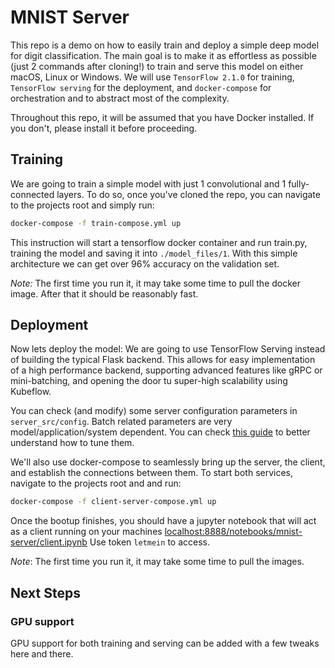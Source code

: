 # MNIST Server

This repo is a demo on how to easily train and deploy a simple deep model for digit classification. The main goal is to make it as effortless as possible (just 2 commands after cloning!) to train and serve this model on either macOS, Linux or Windows. We will use `TensorFlow 2.1.0` for training, `TensorFlow serving` for the deployment, and `docker-compose` for orchestration and to abstract most of the complexity.

Throughout this repo, it will be assumed that you have Docker installed. If you don't, please install it before proceeding.

## Training

We are going to train a simple model with just 1 convolutional and 1 fully-connected layers. To do so, once you've cloned the repo, you can navigate to the projects root and simply run:

```bash
docker-compose -f train-compose.yml up
```

This instruction will start a tensorflow docker container and run train.py, training the model and saving it into `./model_files/1`. With this simple architecture we can get over 96% accuracy on the validation set.

*Note:* The first time you run it, it may take some time to pull the docker image. After that it should be reasonably fast.

## Deployment

Now lets deploy the model: We are going to use TensorFlow Serving instead of building the typical Flask backend. This allows for easy implementation of a high performance backend, supporting advanced features like gRPC or mini-batching, and opening the door tu super-high scalability using Kubeflow.

You can check (and modify) some server configuration parameters in `server_src/config`. Batch related parameters are very model/application/system dependent. You can check [this guide](https://github.com/tensorflow/serving/tree/master/tensorflow_serving/batching#batch-scheduling-parameters-and-tuning) to better understand how to tune them.

We'll also use docker-compose to seamlessly bring up the server, the client, and establish the connections between them. To start both services, navigate to the projects root and  and run:

```bash
docker-compose -f client-server-compose.yml up
```

Once the bootup finishes, you should have a jupyter notebook that will act as a client running on your machines <localhost:8888/notebooks/mnist-server/client.ipynb> Use token `letmein` to access.

*Note*: The first time you run it, it may take some time to pull the images.

## Next Steps

### GPU support

GPU support for both training and serving can be added with a few tweaks here and there.
